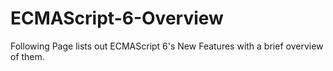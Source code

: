 # ECMAScript-6-Overview
Following Page lists out ECMAScript 6's New Features with a brief overview of them.
